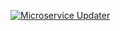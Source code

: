 [![Microservice Updater](https://github.com/Nesga-ARC/microservice-boilerplate/actions/workflows/update-microservices-event.yml/badge.svg?branch=main)](https://github.com/Nesga-ARC/microservice-boilerplate/actions/workflows/update-microservices-event.yml)